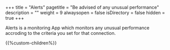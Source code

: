 +++
title = "Alerts"
pagetitle = "Be advised of any unusual performance"
description = ""
weight = 9
alwaysopen = false
isDirectory = false
hidden = true
+++

Alerts is a monitoring App which monitors any unusual performance accroding to the criteria you set for that connection.  



{{%custom-children%}}
